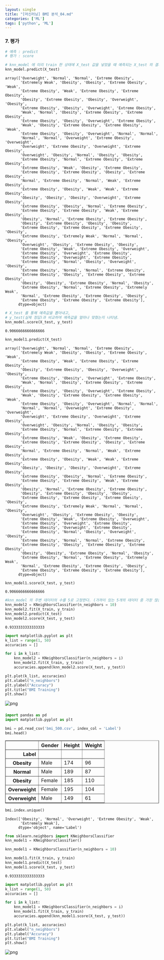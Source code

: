 ```yaml
---
layout: single
title: "[머신러닝] BMI 분석_04.md"
categories: ['ML']
tags: ['python', 'ML']
---
```


### 7. 평가


```python
# 예측 : predict
# 평가 : score
```


```python
# knn_model 에 미리 train 한 상태에 X_test 값을 넣었을 때 예측되는 X_test 의 결과
knn_model.predict(X_test)
```




    array(['Overweight', 'Normal', 'Normal', 'Extreme Obesity',
           'Extremely Weak', 'Obesity', 'Obesity', 'Extreme Obesity', 'Weak',
           'Extreme Obesity', 'Weak', 'Extreme Obesity', 'Extreme Obesity',
           'Obesity', 'Extreme Obesity', 'Obesity', 'Overweight', 'Obesity',
           'Extreme Obesity', 'Obesity', 'Overweight', 'Extreme Obesity',
           'Weak', 'Normal', 'Obesity', 'Extreme Obesity', 'Extreme Obesity',
           'Extreme Obesity', 'Obesity', 'Overweight', 'Extreme Obesity',
           'Weak', 'Obesity', 'Extreme Obesity', 'Extreme Obesity', 'Weak',
           'Extreme Obesity', 'Obesity', 'Overweight', 'Normal', 'Normal',
           'Normal', 'Normal', 'Overweight', 'Extreme Obesity', 'Overweight',
           'Overweight', 'Extreme Obesity', 'Overweight', 'Extreme Obesity',
           'Overweight', 'Obesity', 'Normal', 'Obesity', 'Obesity',
           'Extreme Obesity', 'Normal', 'Extreme Obesity', 'Extreme Obesity',
           'Extreme Obesity', 'Weak', 'Obesity', 'Extreme Obesity',
           'Extreme Obesity', 'Extreme Obesity', 'Obesity', 'Extreme Obesity',
           'Normal', 'Extreme Obesity', 'Normal', 'Weak', 'Extreme Obesity',
           'Extreme Obesity', 'Obesity', 'Weak', 'Weak', 'Extreme Obesity',
           'Obesity', 'Obesity', 'Obesity', 'Overweight', 'Extreme Obesity',
           'Extreme Obesity', 'Obesity', 'Normal', 'Extreme Obesity',
           'Extreme Obesity', 'Extreme Obesity', 'Weak', 'Extreme Obesity',
           'Obesity', 'Normal', 'Extreme Obesity', 'Extreme Obesity',
           'Obesity', 'Extreme Obesity', 'Obesity', 'Obesity',
           'Extreme Obesity', 'Extreme Obesity', 'Extreme Obesity', 'Obesity',
           'Extreme Obesity', 'Extremely Weak', 'Normal', 'Normal', 'Obesity',
           'Overweight', 'Obesity', 'Extreme Obesity', 'Obesity',
           'Extreme Obesity', 'Weak', 'Extreme Obesity', 'Overweight',
           'Extreme Obesity', 'Overweight', 'Extreme Obesity',
           'Extreme Obesity', 'Overweight', 'Extreme Obesity',
           'Extreme Obesity', 'Normal', 'Obesity', 'Overweight', 'Obesity',
           'Extreme Obesity', 'Normal', 'Normal', 'Extreme Obesity',
           'Extreme Obesity', 'Obesity', 'Extreme Obesity', 'Extreme Obesity',
           'Obesity', 'Obesity', 'Extreme Obesity', 'Normal', 'Obesity',
           'Extreme Obesity', 'Normal', 'Extreme Obesity', 'Extremely Weak',
           'Normal', 'Extreme Obesity', 'Extreme Obesity', 'Obesity',
           'Extreme Obesity', 'Extreme Obesity', 'Extreme Obesity'],
          dtype=object)




```python
# X_test 를 통해 예측값을 뽑아내고,
# y_test(실제 정답)과 비교하여 예측값을 얼마나 맞혔는지 나타냄.
knn_model.score(X_test, y_test)
```




    0.9066666666666666




```python
knn_model1.predict(X_test)
```




    array(['Overweight', 'Normal', 'Normal', 'Extreme Obesity',
           'Extremely Weak', 'Obesity', 'Obesity', 'Extreme Obesity', 'Weak',
           'Extreme Obesity', 'Weak', 'Extreme Obesity', 'Extreme Obesity',
           'Obesity', 'Extreme Obesity', 'Obesity', 'Overweight', 'Obesity',
           'Extreme Obesity', 'Obesity', 'Overweight', 'Extreme Obesity',
           'Weak', 'Normal', 'Obesity', 'Extreme Obesity', 'Extreme Obesity',
           'Extreme Obesity', 'Obesity', 'Overweight', 'Extreme Obesity',
           'Weak', 'Obesity', 'Extreme Obesity', 'Extreme Obesity', 'Weak',
           'Extreme Obesity', 'Obesity', 'Overweight', 'Normal', 'Normal',
           'Normal', 'Normal', 'Overweight', 'Extreme Obesity', 'Overweight',
           'Overweight', 'Extreme Obesity', 'Overweight', 'Extreme Obesity',
           'Overweight', 'Obesity', 'Normal', 'Obesity', 'Obesity',
           'Extreme Obesity', 'Normal', 'Extreme Obesity', 'Extreme Obesity',
           'Extreme Obesity', 'Weak', 'Obesity', 'Extreme Obesity',
           'Extreme Obesity', 'Extreme Obesity', 'Obesity', 'Extreme Obesity',
           'Normal', 'Extreme Obesity', 'Normal', 'Weak', 'Extreme Obesity',
           'Extreme Obesity', 'Obesity', 'Weak', 'Weak', 'Extreme Obesity',
           'Obesity', 'Obesity', 'Obesity', 'Overweight', 'Extreme Obesity',
           'Extreme Obesity', 'Obesity', 'Normal', 'Extreme Obesity',
           'Extreme Obesity', 'Extreme Obesity', 'Weak', 'Extreme Obesity',
           'Obesity', 'Normal', 'Extreme Obesity', 'Extreme Obesity',
           'Obesity', 'Extreme Obesity', 'Obesity', 'Obesity',
           'Extreme Obesity', 'Extreme Obesity', 'Extreme Obesity', 'Obesity',
           'Extreme Obesity', 'Extremely Weak', 'Normal', 'Normal', 'Obesity',
           'Overweight', 'Obesity', 'Extreme Obesity', 'Obesity',
           'Extreme Obesity', 'Weak', 'Extreme Obesity', 'Overweight',
           'Extreme Obesity', 'Overweight', 'Extreme Obesity',
           'Extreme Obesity', 'Overweight', 'Extreme Obesity',
           'Extreme Obesity', 'Normal', 'Obesity', 'Overweight', 'Obesity',
           'Extreme Obesity', 'Normal', 'Normal', 'Extreme Obesity',
           'Extreme Obesity', 'Obesity', 'Extreme Obesity', 'Extreme Obesity',
           'Obesity', 'Obesity', 'Extreme Obesity', 'Normal', 'Obesity',
           'Extreme Obesity', 'Normal', 'Extreme Obesity', 'Extremely Weak',
           'Normal', 'Extreme Obesity', 'Extreme Obesity', 'Obesity',
           'Extreme Obesity', 'Extreme Obesity', 'Extreme Obesity'],
          dtype=object)




```python
knn_model1.score(X_test, y_test)
```




    0.9066666666666666




```python
#knn_model 의 주변 데이터의 수를 5로 고정한다. (가까이 있는 5개의 데이터 중 가장 많은 값을 예측값으로 하겠다.) == 기본값이 5임.
knn_model2 = KNeighborsClassifier(n_neighbors = 10)
knn_model2.fit(X_train, y_train)
knn_model2.predict(X_test)
knn_model2.score(X_test, y_test)
```




    0.9333333333333333




```python
import matplotlib.pyplot as plt
k_list = range(1, 50)
accuracies = []

for i in k_list:
    knn_model2 = KNeighborsClassifier(n_neighbors = i)
    knn_model2.fit(X_train, y_train)
    accuracies.append(knn_model2.score(X_test, y_test))

plt.plot(k_list, accuracies)
plt.xlabel("n_neighbors")
plt.ylabel("Accuracy")
plt.title("BMI Training")
plt.show()
```


    
![png](output_7_0.png)
    


### ###


```python
import pandas as pd
import matplotlib.pyplot as plt

bmi = pd.read_csv('bmi_500.csv', index_col = 'Label')
bmi.head()
```




<div>
<style scoped>
    .dataframe tbody tr th:only-of-type {
        vertical-align: middle;
    }

    .dataframe tbody tr th {
        vertical-align: top;
    }

    .dataframe thead th {
        text-align: right;
    }
</style>
<table border="1" class="dataframe">
  <thead>
    <tr style="text-align: right;">
      <th></th>
      <th>Gender</th>
      <th>Height</th>
      <th>Weight</th>
    </tr>
    <tr>
      <th>Label</th>
      <th></th>
      <th></th>
      <th></th>
    </tr>
  </thead>
  <tbody>
    <tr>
      <th>Obesity</th>
      <td>Male</td>
      <td>174</td>
      <td>96</td>
    </tr>
    <tr>
      <th>Normal</th>
      <td>Male</td>
      <td>189</td>
      <td>87</td>
    </tr>
    <tr>
      <th>Obesity</th>
      <td>Female</td>
      <td>185</td>
      <td>110</td>
    </tr>
    <tr>
      <th>Overweight</th>
      <td>Female</td>
      <td>195</td>
      <td>104</td>
    </tr>
    <tr>
      <th>Overweight</th>
      <td>Male</td>
      <td>149</td>
      <td>61</td>
    </tr>
  </tbody>
</table>
</div>




```python
bmi.index.unique()
```




    Index(['Obesity', 'Normal', 'Overweight', 'Extreme Obesity', 'Weak',
           'Extremely Weak'],
          dtype='object', name='Label')




```python
from sklearn.neighbors import KNeighborsClassifier
knn_model1 = KNeighborsClassifier()
```


```python
knn_model1 = KNeighborsClassifier(n_neighbors = 10)
```


```python
knn_model1.fit(X_train, y_train)
knn_model1.predict(X_test)
knn_model1.score(X_test, y_test)
```




    0.9333333333333333




```python
import matplotlib.pyplot as plt
k_list = range(1, 50)
accuracies = []

for i in k_list:
    knn_model1 = KNeighborsClassifier(n_neighbors = i)
    knn_model1.fit(X_train, y_train)
    accuracies.append(knn_model1.score(X_test, y_test))

plt.plot(k_list, accuracies)
plt.xlabel("n_neighbors")
plt.ylabel("Accuracy")
plt.title("BMI Training")
plt.show()
```


    
![png](output_14_0.png)
    



```python

```
